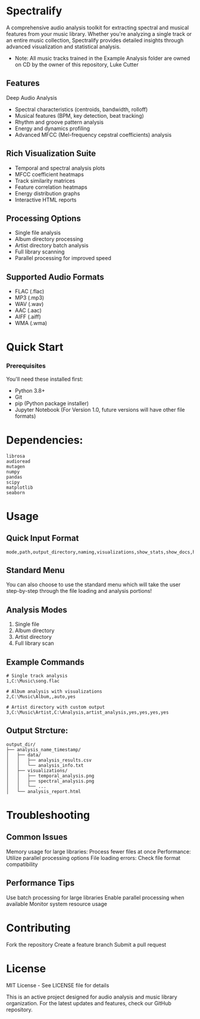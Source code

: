 # Spectralify
A comprehensive audio analysis toolkit for extracting spectral and musical features from your music library. Whether you're analyzing a single track or an entire music collection, Spectralify provides detailed insights through advanced visualization and statistical analysis.

* Note: All music tracks trained in the Example Analysis folder are owned on CD by the owner of this repository, Luke Cutter

## Features
Deep Audio Analysis

- Spectral characteristics (centroids, bandwidth, rolloff)
- Musical features (BPM, key detection, beat tracking)
- Rhythm and groove pattern analysis
- Energy and dynamics profiling
- Advanced MFCC (Mel-frequency cepstral coefficients) analysis



## Rich Visualization Suite

- Temporal and spectral analysis plots
- MFCC coefficient heatmaps
- Track similarity matrices
- Feature correlation heatmaps
- Energy distribution graphs
- Interactive HTML reports



## Processing Options 
- Single file analysis
- Album directory processing
- Artist directory batch analysis
- Full library scanning
- Parallel processing for improved speed

## Supported Audio Formats
- FLAC (.flac)
- MP3 (.mp3)
- WAV (.wav)
- AAC (.aac)
- AIFF (.aiff)
- WMA (.wma)

# Quick Start
### Prerequisites
You'll need these installed first:
- Python 3.8+
- Git
- pip (Python package installer)
- Jupyter Notebook (For Version 1.0, future versions will have other file formats)



# Dependencies:
```
librosa
audioread
mutagen
numpy
pandas
scipy
matplotlib
seaborn
```



# Usage
## Quick Input Format
```
mode,path,output_directory,naming,visualizations,show_stats,show_docs,html_report
```
## Standard Menu
You can also choose to use the standard menu which will take the user step-by-step through the file loading and analysis portions!
## Analysis Modes

1. Single file
2. Album directory
3. Artist directory
4. Full library scan

## Example Commands
```
# Single track analysis
1,C:\Music\song.flac

# Album analysis with visualizations
2,C:\Music\Album,,auto,yes

# Artist directory with custom output
3,C:\Music\Artist,C:\Analysis,artist_analysis,yes,yes,yes,yes
```

## Output Strcture:
```
output_dir/
├── analysis_name_timestamp/
│   ├── data/
│   │   ├── analysis_results.csv
│   │   └── analysis_info.txt
│   ├── visualizations/
│   │   ├── temporal_analysis.png
│   │   ├── spectral_analysis.png
│   │   └── ...
│   └── analysis_report.html
```



# Troubleshooting
## Common Issues

Memory usage for large libraries: Process fewer files at once
Performance: Utilize parallel processing options
File loading errors: Check file format compatibility

## Performance Tips

Use batch processing for large libraries
Enable parallel processing when available
Monitor system resource usage




# Contributing

Fork the repository
Create a feature branch
Submit a pull request

# License
MIT License - See LICENSE file for details

This is an active project designed for audio analysis and music library organization. For the latest updates and features, check our GitHub repository.








